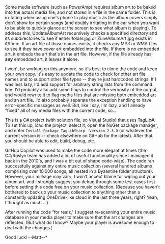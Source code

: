 Some media software (such as PowerAmp) requires album art to be baked into the actual media file, and not stored in a file in the same folder.  This is irritating when using one's phone to play music as the album covers simply don't show for certain songs (and doubly irritating 
in the car when you want to be able to quickly glance at the  screen to see what album is playing).  To address this, UpdateAlbumArt recursively checks a specified directory and its subdirectories to see if either folder.jpg or ZuneAlbumArt.jpg exists in it/them.  If an art file of those names exists, 
it checks any MP3 or WMA files to see if they have cover art embedded into the file.  If there is no embedded art, it embeds the art that's in the art file.  However, if the file already has **any** embedded art, it leaves it alone.

I won't be working on this anymore, so it's best to clone the code and keep your own copy.  It's easy to update the code to check for other art file names and to support other file types -- they're just hardcoded strings.  If I was less lazy, I'd add support for arbitrary string lists from the command line.  I'd probably also add some flags to control the verbosity of the output, and would rewrite it to 
flag media files that are missing both embedded art and an art file.  I'd also probably separate the exception handling to have error-specific messages as well.  But, like I say, I'm lazy, and I already "fixed" all of my media files with the current code, so...

This is a C# project (with solution file, so Visual Studio) that uses TagLib#.  To set this up, load the project, select it, open the NuGet package manager, and enter `Install-Package TagLibSharp -Version 2.3.0` (or whatever the current version is -- check elsewhere on GitHub for the latest). After that, 
you should be able to edit, build, debug, etc.

GitHub Copilot was used to make the code more elegant at times (the C#/Roslyn team has added a lot of useful functionality since I managed it back in the 2010's, and I was a bit out of shape code-wise).  The code ran successfully against my entire music collection 
(several hundred albums comprising over 10,000 songs, all nested in a Byzantine folder structure).  However, your mileage may vary; I won't accept blame for wiping out your album art, and I strongly suggest you debug through some test 
cases first before setting this code free on your music collection.  (Because you haven't bothered to back up your music collection to anything other than a constantly updating OneDrive-like cloud in the last three years, right?  Yeah, I thought as much....)

After running the code "for realz," I suggest re-scanning your entire music database in your media player to make sure that the art changes are reflected.  (But what do I know?  Maybe your player is awesome enough to deal with the changes.)

Good luck!
  --Matt--*
